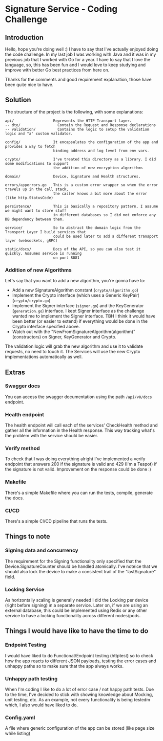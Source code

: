 # Signature Service - Coding Challenge

## Introduction

Hello, hope you're doing well :) I have to say that I've actually enjoyed doing the code challenge. In my last job I was working with Java and it was in my previous job that I worked with Go for a year. I have to say that I love the language, so, this has been fun and I would love to keep studying and improve with better Go best practices from here on.

Thanks for the comments and good requirement explanation, those have been quite nice to have.

## Solution

The structure of the project is the following, with some explanations:

```
api/                  Represents the HTTP Transport layer.
-- dto/                 Contain the Request and Response declarations
-- validation/          Contains the logic to setup the validation logic and "a" custom validator.

config/               It encapsulates the configuration of the app and provides a way to fetch
                      binding address and log level from env vars.

crypto/               I've treated this directory as a library. I did some modifications to support
                      the addition of new encryption algorithms

domain/               Device, Signature and Health structures.

errors/apperrors.go   This is a custom error wrapper so when the error travels up in the call stack,
                      the caller knows a bit more about the error (like http.StatusCode)

persistence/          This is basically a repository pattern. I assume we might want to store stuff
                      in different databases so I did not enforce any DB dependency between them.

service/              So to abstract the domain logic from the Transport Layer I build services that
                      could be used later to add a different transport layer (websockets, gRPC)

static/docs/          Docs of the API, so you can also test it quickly. Assumes service is running
                      on port 8081
```

### Addition of new Algorithms

Let's say that you want to add a new algorithm, you're gonna have to:

- Add a new SignatureAlgorithm constant (`crypto/algorithm.go`)
- Implement the Crypto interface (which uses a Generic KeyPair) (`crypto/crypto.go`)
- Implement the Signer interface (`signer.go`) and the KeyGenerator (`generation.go`) interface. I kept Signer interface as the challenge wanted me to implement the Signer interface. TBH I think it would have been better (or easier to extend) if everything would be done in the Crypto interface specified above.
- Watch out with the "NewFromSignatureAlgorithm(algorithm)" (constructors) on Signer, KeyGenerator and Crypto.

The validation logic will grab the new algorithm and use it to validate requests, no need to touch it. The Services will use the new Crypto implementations automatically as well.

## Extras

### Swagger docs

You can access the swagger documentation using the path `/api/v0/docs` endpoint.

### Health endpoint

The health endpoint will call each of the services' CheckHealth method and gather all the information in the Health response. This way tracking what's the problem with the service 
should be easier.

### Verify method

To check that I was doing everything alright I've implemented a verify endpoint that answers 200 if the signature is valid and 429 (I'm a Teapot) if the signature is not valid.
Improvement on the response could be done :) 

### Makefile

There's a simple Makefile where you can run the tests, compile, generate the docs.

### CI/CD

There's a simple CI/CD pipeline that runs the tests.

## Things to note

### Signing data and concurrency

The requirement for the Signing functionality only specified that the Device.SignatureCounter should be handled atomically. I've noteice that we should also lock the device to make a consistent trail of the "lastSignature" field.

### Locking Service

As horizontally scaling is generally needed I did the Locking per device (right before signing) in a separate service. Later on, if we are using an external database, this could be implemented
using Redis or any other service to have a locking functionality across different nodes/pods.

## Things I would have like to have the time to do

### Endpoint Testing

I would have liked to do Functional/Endpoint testing (httptest) so to check how the app reacts to different JSON payloads, testing the error cases and unhappy paths so to make sure that the app always works. 

### Unhappy path testing

When I'm coding I like to do a lot of error case / not happy path tests. Due to the time, I've decided to stick with showing knowledge about Mocking, unit testing, etc. As an example, not every functionality is being testedm which, I also would have liked to do.

### Config.yaml

A file where generic configuration of the app can be stored (like page size while listing)